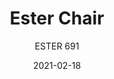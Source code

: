 ---
designer: "Patrick Jouin"
description: "Ester%20is%20a%20mix%20of%20elegance%2C%20ergonomics%20and%20functionality.%20The%20soft%20and%20graceful%20lines%20and%20the%20great%20comfort%20offered%20by%20the%20seat%20distinguish%20the%20interior%20of%20the%20most%20exclusive%20restaurants%20and%20hotels%20in%20the%20international%20scenario.%20Chair%20with%20upholstered%20shell%20in%20polyurethane%20foam%20with%20elastic%20belts%20and%20die-cast%20aluminium%20legs."
image_primary: "img/Ester_691_01_zoom.jpg"
image_secondary: "img/Ester_691_02_zoom.jpg"
manufacturer: "Pedrali"
href: "https://www.pedrali.it/en/products/catalog/Chair-ESTER-691/"
subtitle: "ESTER 691"
tags: 
  - "Pedrali"
  - "Chairs"
title: "Ester Chair"
category: "Chairs"
slug: "/manufacturers/pedrali/chairs/patrick-jouin-ester-chair"
date: "2021-02-18"
---
